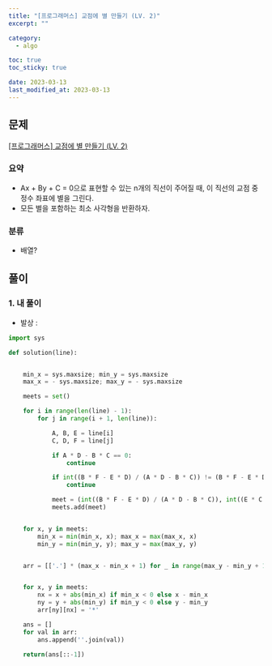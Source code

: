 ```yaml
---
title: "[프로그래머스] 교점에 별 만들기 (LV. 2)"
excerpt: ""

category:
  - algo

toc: true
toc_sticky: true

date: 2023-03-13
last_modified_at: 2023-03-13
---
```


## 문제

[[프로그래머스] 교점에 별 만들기 (LV. 2) ](https://school.programmers.co.kr/learn/courses/30/lessons/87377)

### 요약

- Ax + By + C = 0으로 표현할 수 있는 n개의 직선이 주어질 때, 이 직선의 교점 중 정수 좌표에 별을 그린다.
- 모든 별을 포함하는 최소 사각형을 반환하자.

### 분류

- 배열?

## 풀이

### 1. 내 풀이

- 발상 :

```python
import sys

def solution(line):


    min_x = sys.maxsize; min_y = sys.maxsize
    max_x = - sys.maxsize; max_y = - sys.maxsize

    meets = set()

    for i in range(len(line) - 1):
        for j in range(i + 1, len(line)):

            A, B, E = line[i]
            C, D, F = line[j]

            if A * D - B * C == 0:
                continue

            if int((B * F - E * D) / (A * D - B * C)) != (B * F - E * D) / (A * D - B * C) or int((E * C - A * F) / (A * D - B * C)) != (E * C - A * F) / (A * D - B * C):
                continue

            meet = (int((B * F - E * D) / (A * D - B * C)), int((E * C - A * F) / (A * D - B * C)))
            meets.add(meet)


    for x, y in meets:
        min_x = min(min_x, x); max_x = max(max_x, x)
        min_y = min(min_y, y); max_y = max(max_y, y)


    arr = [['.'] * (max_x - min_x + 1) for _ in range(max_y - min_y + 1)]


    for x, y in meets:
        nx = x + abs(min_x) if min_x < 0 else x - min_x
        ny = y + abs(min_y) if min_y < 0 else y - min_y
        arr[ny][nx] = '*'

    ans = []
    for val in arr:
        ans.append(''.join(val))

    return(ans[::-1])

```
